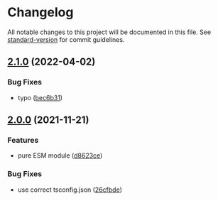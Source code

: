 # Changelog

All notable changes to this project will be documented in this file. See [standard-version](https://github.com/conventional-changelog/standard-version) for commit guidelines.

## [2.1.0](https://github.com/4s1-org/playground-project/compare/v2.0.0...v2.1.0) (2022-04-02)


### Bug Fixes

* typo ([bec6b31](https://github.com/4s1-org/playground-project/commit/bec6b311d2d7c21b67ef9db78b9468994580705b))

## [2.0.0](https://github.com/4s1-org/playground-project/compare/v1.1.0...v2.0.0) (2021-11-21)


### Features

* pure ESM module ([d8623ce](https://github.com/4s1-org/playground-project/commit/d8623ce2844b6e7259fa6c1e14778455ba0640bb))


### Bug Fixes

* use correct tsconfig.json ([26cfbde](https://github.com/4s1-org/playground-project/commit/26cfbded015f75cf351ab9735122fad007f3379d))

